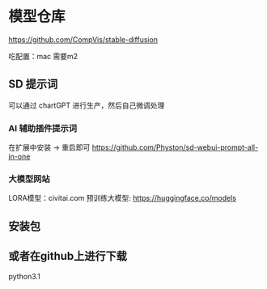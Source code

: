 # 模型仓库
https://github.com/CompVis/stable-diffusion

吃配置：mac 需要m2

## SD 提示词
可以通过 chartGPT 进行生产，然后自己微调处理

### AI 辅助插件提示词
在扩展中安装 -> 重启即可
https://github.com/Physton/sd-webui-prompt-all-in-one


### 大模型网站
LORA模型：civitai.com
预训练大模型: https://huggingface.co/models


## 安装包

## 或者在github上进行下载
python3.1